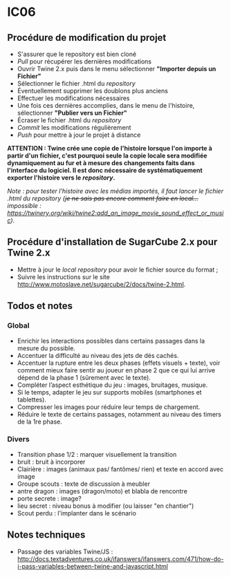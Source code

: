 ﻿# IC06

## Procédure de modification du projet

- S'assurer que le repository est bien cloné
- _Pull_ pour récupérer les dernières modifications
- Ouvrir Twine 2.x puis dans le menu sélectionner **"Importer depuis un Fichier"**
- Sélectionner le fichier .html du _repository_
- Éventuellement supprimer les doublons plus anciens
- Effectuer les modifications nécessaires
- Une fois ces dernières accomplies, dans le menu de l'histoire, sélectionner **"Publier vers un Fichier"**
- Écraser le fichier .html du _repository_
- _Commit_ les modifications régulièrement
- _Push_ pour mettre à jour le projet à distance

**ATTENTION : Twine crée une copie de l'histoire lorsque l'on importe à partir d'un fichier,
c'est pourquoi seule la copie locale sera modifiée dynamiquement au fur et à mesure des
changements faits dans l'interface du logiciel. Il est donc nécessaire de systématiquement
exporter l'histoire vers le _repository_.**

_Note : pour tester l'histoire avec les médias importés, il faut lancer le fichier .html du
repository (~~je ne sais pas encore comment faire en local...~~ impossible : <https://twinery.org/wiki/twine2:add_an_image_movie_sound_effect_or_music>)._

## Procédure d'installation de SugarCube 2.x pour Twine 2.x

- Mettre à jour le _local repository_ pour avoir le fichier source du format ;
- Suivre les instructions sur le site <http://www.motoslave.net/sugarcube/2/docs/twine-2.html>.

## Todos et notes

### Global

- Enrichir les interactions possibles dans certains passages dans la mesure du possible.
- Accentuer la difficulté au niveau des jets de dés cachés.
- Accentuer la rupture entre les deux phases (effets visuels + texte), voir comment mieux faire sentir au joueur en phase 2 que ce qui lui arrive dépend de la phase 1 (sûrement avec le texte).
- Compléter l’aspect esthétique du jeu : images, bruitages, musique.
- Si le temps, adapter le jeu sur supports mobiles (smartphones et tablettes).
- Compresser les images pour réduire leur temps de chargement.
- Réduire le texte de certains passages, notamment au niveau des timers de la 1re phase.

### Divers

- Transition phase 1/2 : marquer visuellement la transition
- bruit : bruit à incorporer
- Clairière : images (animaux pas/ fantômes/ rien) et texte en accord avec image
- Groupe scouts : texte de discussion à meubler
- antre dragon : images (dragon/moto) et blabla de rencontre
- porte secrete : image?
- lieu secret : niveau bonus à modifier (ou laisser "en chantier")
- Scout perdu : l'implanter dans le scénario

## Notes techniques

- Passage des variables Twine/JS : <http://docs.textadventures.co.uk/ifanswers/ifanswers.com/471/how-do-i-pass-variables-between-twine-and-javascript.html>
